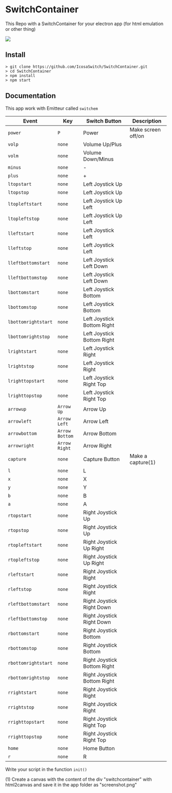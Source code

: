 # SwitchContainer

This Repo with a SwitchContainer for your electron app (for html emulation or other thing)

<img src="https://i.imgur.com/CQVxblh.png"/>

## Install

```console
> git clone https://github.com/IcosaSwitch/SwitchContainer.git
> cd SwitchContainer
> npm install
> npm start
```

## Documentation

This app work with Emitteur called `switchem`

| Event | Key | Switch Button | Description |
| ----- | --- | ------------- | ----------- |
| `power` | `P` | Power | Make screen off/on |
| `volp` | `none` | Volume Up/Plus | |
| `volm` | `none` | Volume Down/Minus | |
| `minus` | `none` | - | |
| `plus` | `none` | + | |
| `ltopstart` | `none` | Left Joystick Up | |
| `ltopstop` | `none` | Left Joystick Up | |
| `ltopleftstart` | `none` | Left Joystick Up Left | |
| `ltopleftstop` | `none` | Left Joystick Up Left | |
| `lleftstart` | `none` | Left Joystick Left | |
| `lleftstop` | `none` | Left Joystick Left | |
| `lleftbottomstart` | `none` | Left Joystick Left Down | |
| `lleftbottomstop` | `none` | Left Joystick Left Down | |
| `lbottomstart` | `none` | Left Joystick Bottom | |
| `lbottomstop` | `none` | Left Joystick Bottom | |
| `lbottomrightstart` | `none` | Left Joystick Bottom Right | |
| `lbottomrightstop` | `none` | Left Joystick Bottom Right | |
| `lrightstart` | `none` | Left Joystick Right | |
| `lrightstop` | `none` | Left Joystick Right | |
| `lrighttopstart` | `none` | Left Joystick Right Top | |
| `lrighttopstop` | `none` | Left Joystick Right Top | |
| `arrowup` | `Arrow Up` | Arrow Up | |
| `arrowleft` | `Arrow Left` | Arrow Left | |
| `arrowbottom` | `Arrow Bottom` | Arrow Bottom | |
| `arrowright` | `Arrow Right` | Arrow Right | |
| `capture` | `none` | Capture Button | Make a capture(1) |
| `l` | `none` | L | |
| `x` | `none` | X | |
| `y` | `none` | Y | |
| `b` | `none` | B | |
| `a` | `none` | A | |
| `rtopstart` | `none` | Right Joystick Up | |
| `rtopstop` | `none` | Right Joystick Up | |
| `rtopleftstart` | `none` | Right Joystick Up Right | |
| `rtopleftstop` | `none` | Right Joystick Up Right | |
| `rleftstart` | `none` | Right Joystick Right | |
| `rleftstop` | `none` | Right Joystick Right | |
| `rleftbottomstart` | `none` | Right Joystick Right Down | |
| `rleftbottomstop` | `none` | Right Joystick Right Down | |
| `rbottomstart` | `none` | Right Joystick Bottom | |
| `rbottomstop` | `none` | Right Joystick Bottom | |
| `rbottomrightstart` | `none` | Right Joystick Bottom Right | |
| `rbottomrightstop` | `none` | Right Joystick Bottom Right | |
| `rrightstart` | `none` | Right Joystick Right | |
| `rrightstop` | `none` | Right Joystick Right | |
| `rrighttopstart` | `none` | Right Joystick Right Top | |
| `rrighttopstop` | `none` | Right Joystick Right Top | |
| `home` | `none` | Home Button | |
| `r` | `none` | R | |

Write your script in the function `init()`

(1) Create a canvas with the content of the div "switchcontainer" with html2canvas and save it in the app folder as "screenshot.png"
